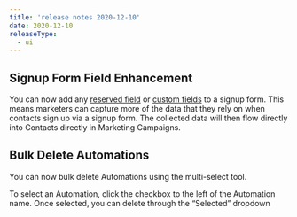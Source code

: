 ```yaml
---
title: 'release notes 2020-12-10'
date: 2020-12-10
releaseType:
  - ui
---
```

## Signup Form Field Enhancement 

You can now add any [reserved field]({{root_url}}/ui/managing-contacts/custom-fields/#reserved-fields) or [custom fields]({{root_url}}/ui/managing-contacts/custom-fields/) to a signup form. This means marketers can capture more of the data that they rely on when contacts sign up via a signup form. The collected data will then flow directly into Contacts directly in Marketing Campaigns. 

## Bulk Delete Automations

You can now bulk delete Automations using the multi-select tool. 

To select an Automation, click the checkbox to the left of the Automation name. Once selected, you can delete through the “Selected” dropdown
